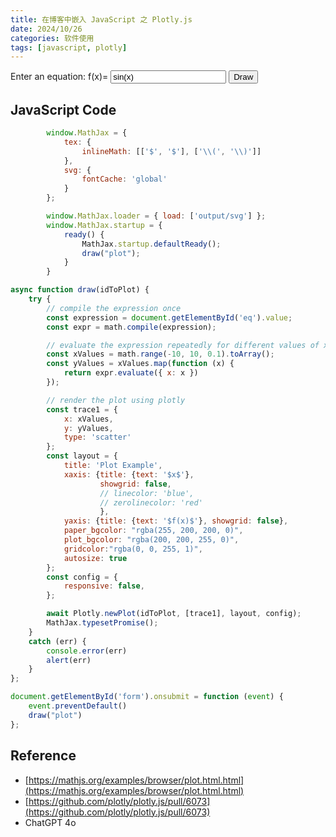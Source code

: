 ```yaml
---
title: 在博客中嵌入 JavaScript 之 Plotly.js
date: 2024/10/26
categories: 软件使用
tags: [javascript, plotly]
---
```


<script src="https://unpkg.com/mathjs@13.2.0/lib/browser/math.js"></script>
<script src="https://cdnjs.cloudflare.com/ajax/libs/plotly.js/2.35.0/plotly.min.js"></script>


<form id="form", class="img-like">
  <label for="eq">Enter an equation: f(x)=</label>
  <input type="text" id="eq" value="sin(x)" />
  <input type="submit" value="Draw" />
</form>

<div id="plot" class="img-like"></div>

<script defer>

        window.MathJax = {
            tex: {
                inlineMath: [['$', '$'], ['\\(', '\\)']]
            },
            svg: {
                fontCache: 'global'
            }
        };

        window.MathJax.loader = { load: ['output/svg'] };
        window.MathJax.startup = {
            ready() {
                MathJax.startup.defaultReady();
                draw("plot");
            }
        }

async function draw(idToPlot) {
    try {
        // compile the expression once
        const expression = document.getElementById('eq').value;
        const expr = math.compile(expression);

        // evaluate the expression repeatedly for different values of x
        const xValues = math.range(-10, 10, 0.1).toArray();
        const yValues = xValues.map(function (x) {
            return expr.evaluate({ x: x })
        });

        // render the plot using plotly
        const trace1 = {
            x: xValues,
            y: yValues,
            type: 'scatter'
        };
        const layout = {
            title: 'Plot Example',
            xaxis: {title: {text: '$x$'},
			        showgrid: false,
					// linecolor: 'blue',
					// zerolinecolor: 'red'
					},
            yaxis: {title: {text: '$f(x)$'}, showgrid: false},
			paper_bgcolor: "rgba(255, 200, 200, 0)",
			plot_bgcolor: "rgba(200, 200, 255, 0)",
			gridcolor:"rgba(0, 0, 255, 1)",
			autosize: true
        };
        const config = {
            responsive: false,
        };

		await Plotly.newPlot(idToPlot, [trace1], layout, config);
        MathJax.typesetPromise();
    }
    catch (err) {
        console.error(err)
        alert(err)
    }
};

document.getElementById('form').onsubmit = function (event) {
    event.preventDefault()
    draw("plot")
};
</script>


## JavaScript Code

```javascript
        window.MathJax = {
            tex: {
                inlineMath: [['$', '$'], ['\\(', '\\)']]
            },
            svg: {
                fontCache: 'global'
            }
        };

        window.MathJax.loader = { load: ['output/svg'] };
        window.MathJax.startup = {
            ready() {
                MathJax.startup.defaultReady();
                draw("plot");
            }
        }

async function draw(idToPlot) {
    try {
        // compile the expression once
        const expression = document.getElementById('eq').value;
        const expr = math.compile(expression);

        // evaluate the expression repeatedly for different values of x
        const xValues = math.range(-10, 10, 0.1).toArray();
        const yValues = xValues.map(function (x) {
            return expr.evaluate({ x: x })
        });

        // render the plot using plotly
        const trace1 = {
            x: xValues,
            y: yValues,
            type: 'scatter'
        };
        const layout = {
            title: 'Plot Example',
            xaxis: {title: {text: '$x$'},
			        showgrid: false,
					// linecolor: 'blue',
					// zerolinecolor: 'red'
					},
            yaxis: {title: {text: '$f(x)$'}, showgrid: false},
			paper_bgcolor: "rgba(255, 200, 200, 0)",
			plot_bgcolor: "rgba(200, 200, 255, 0)",
			gridcolor:"rgba(0, 0, 255, 1)",
			autosize: true
        };
        const config = {
            responsive: false,
        };

		await Plotly.newPlot(idToPlot, [trace1], layout, config);
        MathJax.typesetPromise();
    }
    catch (err) {
        console.error(err)
        alert(err)
    }
};

document.getElementById('form').onsubmit = function (event) {
    event.preventDefault()
    draw("plot")
};
```

## Reference

- [https://mathjs.org/examples/browser/plot.html.html](https://mathjs.org/examples/browser/plot.html.html)
- [https://github.com/plotly/plotly.js/pull/6073](https://github.com/plotly/plotly.js/pull/6073)
- ChatGPT 4o